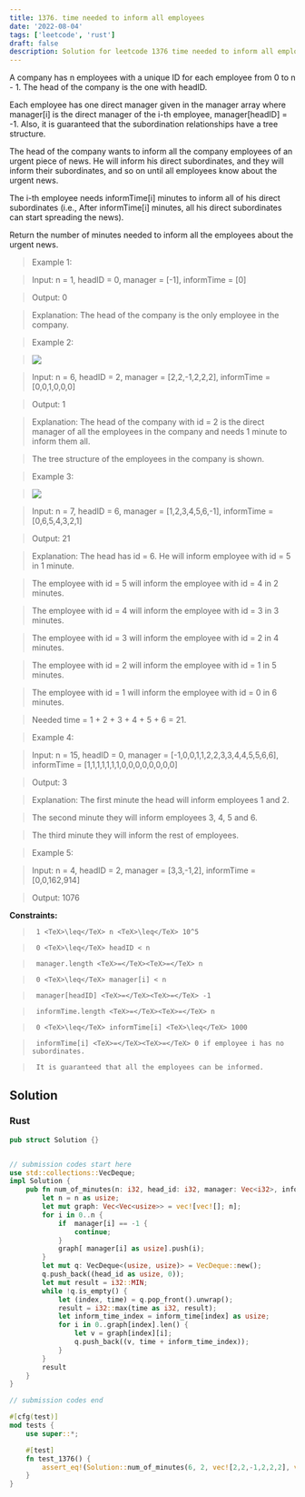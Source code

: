 ```yaml
---
title: 1376. time needed to inform all employees
date: '2022-08-04'
tags: ['leetcode', 'rust']
draft: false
description: Solution for leetcode 1376 time needed to inform all employees
---
```


 

  A company has n employees with a unique ID for each employee from 0 to n - 1. The head of the company is the one with headID.

  Each employee has one direct manager given in the manager array where manager[i] is the direct manager of the i-th employee, manager[headID] <TeX>=</TeX> -1. Also, it is guaranteed that the subordination relationships have a tree structure.

  The head of the company wants to inform all the company employees of an urgent piece of news. He will inform his direct subordinates, and they will inform their subordinates, and so on until all employees know about the urgent news.

  The i-th employee needs informTime[i] minutes to inform all of his direct subordinates (i.e., After informTime[i] minutes, all his direct subordinates can start spreading the news).

  Return the number of minutes needed to inform all the employees about the urgent news.

   

 >   Example 1:

  

 >   Input: n <TeX>=</TeX> 1, headID <TeX>=</TeX> 0, manager <TeX>=</TeX> [-1], informTime <TeX>=</TeX> [0]

 >   Output: 0

 >   Explanation: The head of the company is the only employee in the company.

  

 >   Example 2:

 >   ![](https://assets.leetcode.com/uploads/2020/02/27/graph.png)

 >   Input: n <TeX>=</TeX> 6, headID <TeX>=</TeX> 2, manager <TeX>=</TeX> [2,2,-1,2,2,2], informTime <TeX>=</TeX> [0,0,1,0,0,0]

 >   Output: 1

 >   Explanation: The head of the company with id <TeX>=</TeX> 2 is the direct manager of all the employees in the company and needs 1 minute to inform them all.

 >   The tree structure of the employees in the company is shown.

  

 >   Example 3:

 >   ![](https://assets.leetcode.com/uploads/2020/02/28/1730_example_3_5.PNG)

 >   Input: n <TeX>=</TeX> 7, headID <TeX>=</TeX> 6, manager <TeX>=</TeX> [1,2,3,4,5,6,-1], informTime <TeX>=</TeX> [0,6,5,4,3,2,1]

 >   Output: 21

 >   Explanation: The head has id <TeX>=</TeX> 6. He will inform employee with id <TeX>=</TeX> 5 in 1 minute.

 >   The employee with id <TeX>=</TeX> 5 will inform the employee with id <TeX>=</TeX> 4 in 2 minutes.

 >   The employee with id <TeX>=</TeX> 4 will inform the employee with id <TeX>=</TeX> 3 in 3 minutes.

 >   The employee with id <TeX>=</TeX> 3 will inform the employee with id <TeX>=</TeX> 2 in 4 minutes.

 >   The employee with id <TeX>=</TeX> 2 will inform the employee with id <TeX>=</TeX> 1 in 5 minutes.

 >   The employee with id <TeX>=</TeX> 1 will inform the employee with id <TeX>=</TeX> 0 in 6 minutes.

 >   Needed time <TeX>=</TeX> 1 + 2 + 3 + 4 + 5 + 6 <TeX>=</TeX> 21.

  

 >   Example 4:

  

 >   Input: n <TeX>=</TeX> 15, headID <TeX>=</TeX> 0, manager <TeX>=</TeX> [-1,0,0,1,1,2,2,3,3,4,4,5,5,6,6], informTime <TeX>=</TeX> [1,1,1,1,1,1,1,0,0,0,0,0,0,0,0]

 >   Output: 3

 >   Explanation: The first minute the head will inform employees 1 and 2.

 >   The second minute they will inform employees 3, 4, 5 and 6.

 >   The third minute they will inform the rest of employees.

  

 >   Example 5:

  

 >   Input: n <TeX>=</TeX> 4, headID <TeX>=</TeX> 2, manager <TeX>=</TeX> [3,3,-1,2], informTime <TeX>=</TeX> [0,0,162,914]

 >   Output: 1076

  

   

  **Constraints:**

  

 >   	1 <TeX>\leq</TeX> n <TeX>\leq</TeX> 10^5

 >   	0 <TeX>\leq</TeX> headID < n

 >   	manager.length <TeX>=</TeX><TeX>=</TeX> n

 >   	0 <TeX>\leq</TeX> manager[i] < n

 >   	manager[headID] <TeX>=</TeX><TeX>=</TeX> -1

 >   	informTime.length <TeX>=</TeX><TeX>=</TeX> n

 >   	0 <TeX>\leq</TeX> informTime[i] <TeX>\leq</TeX> 1000

 >   	informTime[i] <TeX>=</TeX><TeX>=</TeX> 0 if employee i has no subordinates.

 >   	It is guaranteed that all the employees can be informed.


## Solution
### Rust
```rust
pub struct Solution {}


// submission codes start here
use std::collections::VecDeque;
impl Solution {
    pub fn num_of_minutes(n: i32, head_id: i32, manager: Vec<i32>, inform_time: Vec<i32>) -> i32 {
        let n = n as usize;
        let mut graph: Vec<Vec<usize>> = vec![vec![]; n];
        for i in 0..n {
            if  manager[i] == -1 {
                continue;
            }
            graph[ manager[i] as usize].push(i);
        }
        let mut q: VecDeque<(usize, usize)> = VecDeque::new();
        q.push_back((head_id as usize, 0));
        let mut result = i32::MIN;
        while !q.is_empty() {
            let (index, time) = q.pop_front().unwrap();
            result = i32::max(time as i32, result);
            let inform_time_index = inform_time[index] as usize;
            for i in 0..graph[index].len() {
                let v = graph[index][i];
                q.push_back((v, time + inform_time_index));
            }
        }
        result
    }
}

// submission codes end

#[cfg(test)]
mod tests {
    use super::*;

    #[test]
    fn test_1376() {
        assert_eq!(Solution::num_of_minutes(6, 2, vec![2,2,-1,2,2,2], vec![0,0,1,0,0,0]), 1);
    }
}

```
